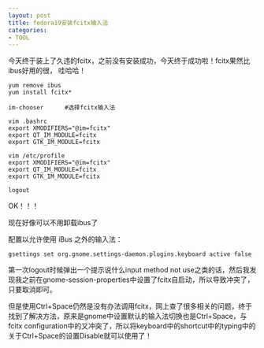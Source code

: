 ```yaml
---
layout: post
title: fedora19安装fcitx输入法
categories:
- TOOL
---
```


今天终于装上了久违的fcitx，之前没有安装成功，今天终于成功啦！fcitx果然比ibus好用的很，
哇哈哈！

    
    
    yum remove ibus
    yum install fcitx*
    
    im-chooser      #选择fcitx输入法
    
    vim .bashrc
    export XMODIFIERS="@im=fcitx"
    export QT_IM_MODULE=fcitx
    export GTK_IM_MODULE=fcitx
    
    vim /etc/profile
    export XMODIFIERS="@im=fcitx"
    export QT_IM_MODULE=fcitx
    export GTK_IM_MODULE=fcitx
    
    logout
    
    



OK！！！

现在好像可以不用卸载ibus了

配置以允许使用 iBus 之外的输入法：

	gsettings set org.gnome.settings-daemon.plugins.keyboard active false

第一次logout时候弹出一个提示说什么input method not use之类的话，然后我发现我之前在gnome-session-properties中设置了fcitx自启动，所以导致冲突了，只要取消即可。

但是使用Ctrl+Space仍然是没有办法调用fcitx，网上查了很多相关的问题，终于找到了解决方法，原来是gnome中设置默认的输入法切换也是Ctrl+Space，与fcitx configuration中的又冲突了，所以将keyboard中的shortcut中的typing中的关于Ctrl+Space的设置Disable就可以使用了！

